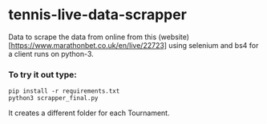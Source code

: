 # tennis-live-data-scrapper
Data to scrape the data from online from this (website)[https://www.marathonbet.co.uk/en/live/22723] using selenium and 
bs4 for a client runs on python-3.

### To try it out type:
```
pip install -r requirements.txt
python3 scrapper_final.py

```
It creates a different folder for each Tournament.
